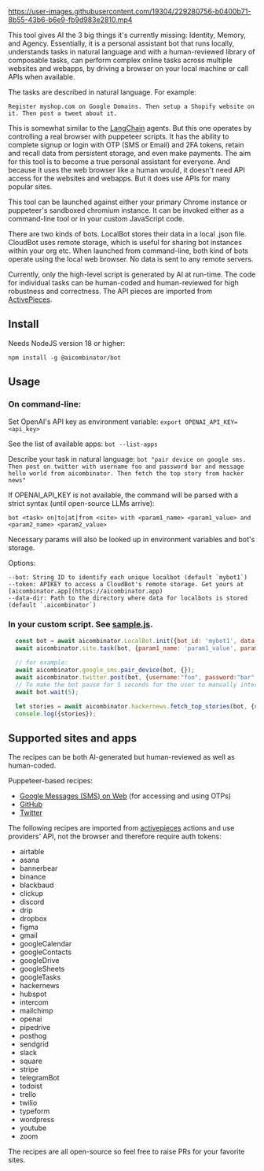 

https://user-images.githubusercontent.com/19304/229280756-b0400b71-8b55-43b6-b6e9-fb9d983e2810.mp4



This tool gives AI the 3 big things it's currently missing: Identity, Memory, and Agency. Essentially, it is a personal assistant bot that runs locally, understands tasks in natural language and with a human-reviewed library of composable tasks, can perform complex online tasks across multiple websites and webapps, by driving a browser on your local machine or call APIs when available.

The tasks are described in natural language. For example: 

`Register myshop.com on Google Domains. Then setup a Shopify website on it. Then post a tweet about it.` 

This is somewhat similar to the [LangChain](https://langchain.com/) agents. But this one operates by controlling a real browser with puppeteer scripts. It has the ability to complete signup or login with OTP (SMS or Email) and 2FA tokens, retain and recall data from persistent storage, and even make payments. The aim for this tool is to become a true personal assistant for everyone. And because it uses the web browser like a human would, it doesn't need API access for the websites and webapps. But it does use APIs for many popular sites.

This tool can be launched against either your primary Chrome instance or puppeteer's sandboxed chromium instance. It can be invoked either as a command-line tool or in your custom JavaScript code.

There are two kinds of bots. LocalBot stores their data in a local .json file. CloudBot uses remote storage, which is useful for sharing bot instances within your org etc. When launched from command-line, both kind of bots operate using the local web browser. No data is sent to any remote servers.

Currently, only the high-level script is generated by AI at run-time. The code for individual tasks can be human-coded and human-reviewed for high robustness and correctness. The API pieces are imported from [ActivePieces](https://github.com/activepieces/activepieces).

## Install

Needs NodeJS version 18 or higher:

`npm install -g @aicombinator/bot`

## Usage

### On command-line:

Set OpenAI's API key as environment variable:
`export OPENAI_API_KEY=<api_key>`

See the list of available apps:
`bot --list-apps`

Describe your task in natural language:
`bot "pair device on google sms. Then post on twitter with username foo and password bar and message hello world from aicombinator. Then fetch the top story from hacker news"`

If OPENAI_API_KEY is not available, the command will be parsed with a strict syntax (until open-source LLMs arrive):

`bot <task> on|to|at|from <site> with <param1_name> <param1_value> and <param2_name> <param2_value>`

Necessary params will also be looked up in environment variables and bot's storage.

Options:
```
--bot: String ID to identify each unique localbot (default `mybot1`)
--token: APIKEY to access a CloudBot's remote storage. Get yours at [aicombinator.app](https://aicombinator.app)
--data-dir: Path to the directory where data for localbots is stored (default `.aicombinator`)
```

### In your custom script. See [sample.js](sample.js).

```js
  const bot = await aicombinator.LocalBot.init({bot_id: 'mybot1', data_dir: null});
  await aicombinator.site.task(bot, {param1_name: 'param1_value', param2_name: 'param2_value'})
  
  // for example:
  await aicombinator.google_sms.pair_device(bot, {});
  await aicombinator.twitter.post(bot, {username:"foo", password:"bar", message: 'Hello world from aicombinator'});
  // To make the bot pause for 5 seconds for the user to manually intervene (for eg: solving captcha):
  await bot.wait(5);

  let stories = await aicombinator.hackernews.fetch_top_stories(bot, {number_of_stories: 1});
  console.log({stories});
```

## Supported sites and apps

The recipes can be both AI-generated but human-reviewed as well as human-coded.

Puppeteer-based recipes:

- [Google Messages (SMS) on Web](google_sms.js) (for accessing and using OTPs)
- [GitHub](github.js)
- [Twitter](twitter.js)

The following recipes are imported from [activepieces](https://github.com/activepieces/activepieces/tree/main/packages/pieces) actions and use providers' API, not the browser and therefore require auth tokens:

- airtable
- asana
- bannerbear
- binance
- blackbaud
- clickup
- discord
- drip
- dropbox
- figma
- gmail
- googleCalendar
- googleContacts
- googleDrive
- googleSheets
- googleTasks
- hackernews
- hubspot
- intercom
- mailchimp
- openai
- pipedrive
- posthog
- sendgrid
- slack
- square
- stripe
- telegramBot
- todoist
- trello
- twilio
- typeform
- wordpress
- youtube
- zoom

The recipes are all open-source so feel free to raise PRs for your favorite sites.
